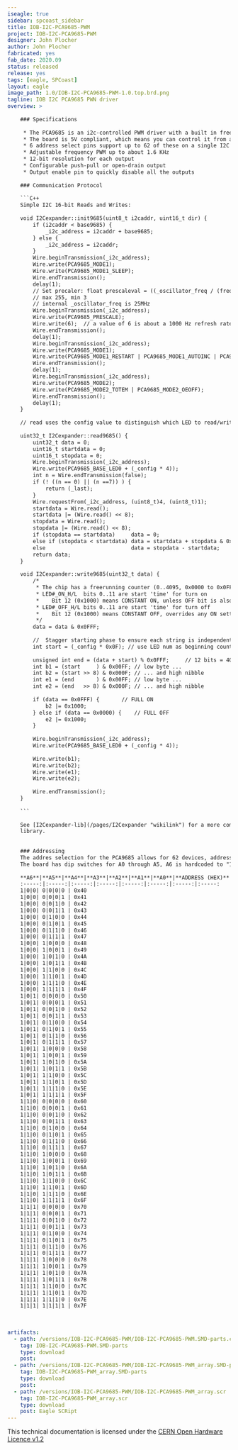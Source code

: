 ```yaml
---
iseagle: true
sidebar: spcoast_sidebar
title: IOB-I2C-PCA9685-PWM
project: IOB-I2C-PCA9685-PWM
designer: John Plocher
author: John Plocher
fabricated: yes
fab_date: 2020.09
status: released
release: yes
tags: [eagle, SPCoast]
layout: eagle
image_path: 1.0/IOB-I2C-PCA9685-PWM-1.0.top.brd.png
tagline: IOB I2C PCA9685 PWN driver
overview: >
    
    ### Specifications
    
     * The PCA9685 is an i2c-controlled PWM driver with a built in free running clock.
     * The board is 5V compliant, which means you can control it from a 3.3V microcontroller and still safely drive up to 6V outputs (for LEDS and Servos)
     * 6 address select pins support up to 62 of these on a single I2C bus
     * Adjustable frequency PWM up to about 1.6 KHz
     * 12-bit resolution for each output
     * Configurable push-pull or open-drain output
     * Output enable pin to quickly disable all the outputs
    
    ### Communication Protocol
    
    ```C++
    Simple I2C 16-bit Reads and Writes:
    
    void I2Cexpander::init9685(uint8_t i2caddr, uint16_t dir) {
        if (i2caddr < base9685) {
            _i2c_address = i2caddr + base9685;
        } else {
            _i2c_address = i2caddr;
        }
        Wire.beginTransmission(_i2c_address);
    	Wire.write(PCA9685_MODE1);
    	Wire.write(PCA9685_MODE1_SLEEP);
        Wire.endTransmission();  
        delay(1);
        // Set precaler: float prescaleval = ((_oscillator_freq / (freq * 4096.0)) + 0.5) - 1;
        // max 255, min 3
        // internal _oscillator_freq is 25MHz
        Wire.beginTransmission(_i2c_address);
    	Wire.write(PCA9685_PRESCALE);
    	Wire.write(6);	// a value of 6 is about a 1000 Hz refresh rate  Servos need 60Hz: 101
        Wire.endTransmission();  
        delay(1);
        Wire.beginTransmission(_i2c_address);
    	Wire.write(PCA9685_MODE1);
    	Wire.write(PCA9685_MODE1_RESTART | PCA9685_MODE1_AUTOINC | PCA9685_MODE1_ALLCALL);
        Wire.endTransmission();  
        delay(1);
        Wire.beginTransmission(_i2c_address);
    	Wire.write(PCA9685_MODE2);
    	Wire.write(PCA9685_MODE2_TOTEM | PCA9685_MODE2_OEOFF);
        Wire.endTransmission();  
        delay(1);
    }
    
    // read uses the config value to distinguish which LED to read/write
    
    uint32_t I2Cexpander::read9685() {
        uint32_t data = 0;
        uint16_t startdata = 0;
        uint16_t stopdata = 0;
        Wire.beginTransmission(_i2c_address);
        Wire.write(PCA9685_BASE_LED0 + (_config * 4));
        int n = Wire.endTransmission(false);  
        if (! ((n == 0) || (n ==7)) ) {
    		return (_last);
        }
        Wire.requestFrom(_i2c_address, (uint8_t)4, (uint8_t)1);
        startdata = Wire.read();
        startdata |= (Wire.read() << 8);  
        stopdata = Wire.read();
        stopdata |= (Wire.read() << 8);  
    	if (stopdata == startdata)     data = 0;
    	else if (stopdata < startdata) data = startdata + stopdata & 0x0FFF;
    	else                           data = stopdata - startdata;
        return data;
    }
    
    void I2Cexpander::write9685(uint32_t data) {
        /*
         * The chip has a freerunning counter (0..4095, 0x0000 to 0x0FFF)
         * LED#_ON_H/L  bits 0..11 are start 'time' for turn on
         *    Bit 12 (0x1000) means CONSTANT ON, unless OFF bit is also set
         * LED#_OFF_H/L bits 0..11 are start 'time' for turn off
         *    Bit 12 (0x1000) means CONSTANT OFF, overrides any ON setting
         */
        data = data & 0x0FFF;
    
        //  Stagger starting phase to ensure each string is independent, to reduce power supply spiking
        int start = (_config * 0x0F); // use LED num as beginning count...
    
        unsigned int end = (data + start) % 0x0FFF;		// 12 bits = 4096
        int b1 = (start     ) & 0x00FF; // low byte ...
        int b2 = (start >> 8) & 0x000F; // ... and high nibble
        int e1 = (end       ) & 0x00FF; // low byte ...
        int e2 = (end   >> 8) & 0x000F; // ... and high nibble
    
        if (data == 0x0FFF) {		// FULL ON
            b2 |= 0x1000;
        } else if (data == 0x0000) {	// FULL OFF
            e2 |= 0x1000;
        }
    
        Wire.beginTransmission(_i2c_address);
        Wire.write(PCA9685_BASE_LED0 + (_config * 4));
    
        Wire.write(b1);  
        Wire.write(b2);  
        Wire.write(e1);  
        Wire.write(e2);  
    
        Wire.endTransmission();  
    }
    
    ```
    
    See [I2Cexpander-lib](/pages/I2Cexpander "wikilink") for a more complete interface
    library.
    
    
    ### Addressing
    The addres selection for the PCA9685 allows for 62 devices, addresses 0x40 to 0x7F.
    The board has dip switches for A0 through A5, A6 is hardcoded to "1" in the chip.
    
    **A6**|**A5**|**A4**|**A3**|**A2**|**A1**|**A0**|**ADDRESS (HEX)**
    :-----:|:-----:|:-----:|:-----:|:-----:|:-----:|:-----:|:-----:
    1|0|0| 0|0|0|0 | 0x40
    1|0|0| 0|0|0|1 | 0x41
    1|0|0| 0|0|1|0 | 0x42
    1|0|0| 0|0|1|1 | 0x43
    1|0|0| 0|1|0|0 | 0x44
    1|0|0| 0|1|0|1 | 0x45
    1|0|0| 0|1|1|0 | 0x46
    1|0|0| 0|1|1|1 | 0x47
    1|0|0| 1|0|0|0 | 0x48
    1|0|0| 1|0|0|1 | 0x49
    1|0|0| 1|0|1|0 | 0x4A
    1|0|0| 1|0|1|1 | 0x4B
    1|0|0| 1|1|0|0 | 0x4C
    1|0|0| 1|1|0|1 | 0x4D
    1|0|0| 1|1|1|0 | 0x4E
    1|0|0| 1|1|1|1 | 0x4F
    1|0|1| 0|0|0|0 | 0x50
    1|0|1| 0|0|0|1 | 0x51
    1|0|1| 0|0|1|0 | 0x52
    1|0|1| 0|0|1|1 | 0x53
    1|0|1| 0|1|0|0 | 0x54
    1|0|1| 0|1|0|1 | 0x55
    1|0|1| 0|1|1|0 | 0x56
    1|0|1| 0|1|1|1 | 0x57
    1|0|1| 1|0|0|0 | 0x58
    1|0|1| 1|0|0|1 | 0x59
    1|0|1| 1|0|1|0 | 0x5A
    1|0|1| 1|0|1|1 | 0x5B
    1|0|1| 1|1|0|0 | 0x5C
    1|0|1| 1|1|0|1 | 0x5D
    1|0|1| 1|1|1|0 | 0x5E
    1|0|1| 1|1|1|1 | 0x5F
    1|1|0| 0|0|0|0 | 0x60
    1|1|0| 0|0|0|1 | 0x61
    1|1|0| 0|0|1|0 | 0x62
    1|1|0| 0|0|1|1 | 0x63
    1|1|0| 0|1|0|0 | 0x64
    1|1|0| 0|1|0|1 | 0x65
    1|1|0| 0|1|1|0 | 0x66
    1|1|0| 0|1|1|1 | 0x67
    1|1|0| 1|0|0|0 | 0x68
    1|1|0| 1|0|0|1 | 0x69
    1|1|0| 1|0|1|0 | 0x6A
    1|1|0| 1|0|1|1 | 0x6B
    1|1|0| 1|1|0|0 | 0x6C
    1|1|0| 1|1|0|1 | 0x6D
    1|1|0| 1|1|1|0 | 0x6E
    1|1|0| 1|1|1|1 | 0x6F
    1|1|1| 0|0|0|0 | 0x70
    1|1|1| 0|0|0|1 | 0x71
    1|1|1| 0|0|1|0 | 0x72
    1|1|1| 0|0|1|1 | 0x73
    1|1|1| 0|1|0|0 | 0x74
    1|1|1| 0|1|0|1 | 0x75
    1|1|1| 0|1|1|0 | 0x76
    1|1|1| 0|1|1|1 | 0x77
    1|1|1| 1|0|0|0 | 0x78
    1|1|1| 1|0|0|1 | 0x79
    1|1|1| 1|0|1|0 | 0x7A
    1|1|1| 1|0|1|1 | 0x7B
    1|1|1| 1|1|0|0 | 0x7C
    1|1|1| 1|1|0|1 | 0x7D
    1|1|1| 1|1|1|0 | 0x7E
    1|1|1| 1|1|1|1 | 0x7F
    
    
    
artifacts:
  - path: /versions/IOB-I2C-PCA9685-PWM/IOB-I2C-PCA9685-PWM.SMD-parts.csv
    tag: IOB-I2C-PCA9685-PWM.SMD-parts
    type: download
    post: 
  - path: /versions/IOB-I2C-PCA9685-PWM/IOB-I2C-PCA9685-PWM_array.SMD-parts.csv
    tag: IOB-I2C-PCA9685-PWM_array.SMD-parts
    type: download
    post: 
  - path: /versions/IOB-I2C-PCA9685-PWM/IOB-I2C-PCA9685-PWM_array.scr
    tag: IOB-I2C-PCA9685-PWM_array.scr
    type: download
    post: Eagle SCRipt
---
```



This technical documentation is licensed under the [CERN Open Hardware Licence v1.2](http://www.ohwr.org/attachments/2388/cern_ohl_v_1_2.txt)
